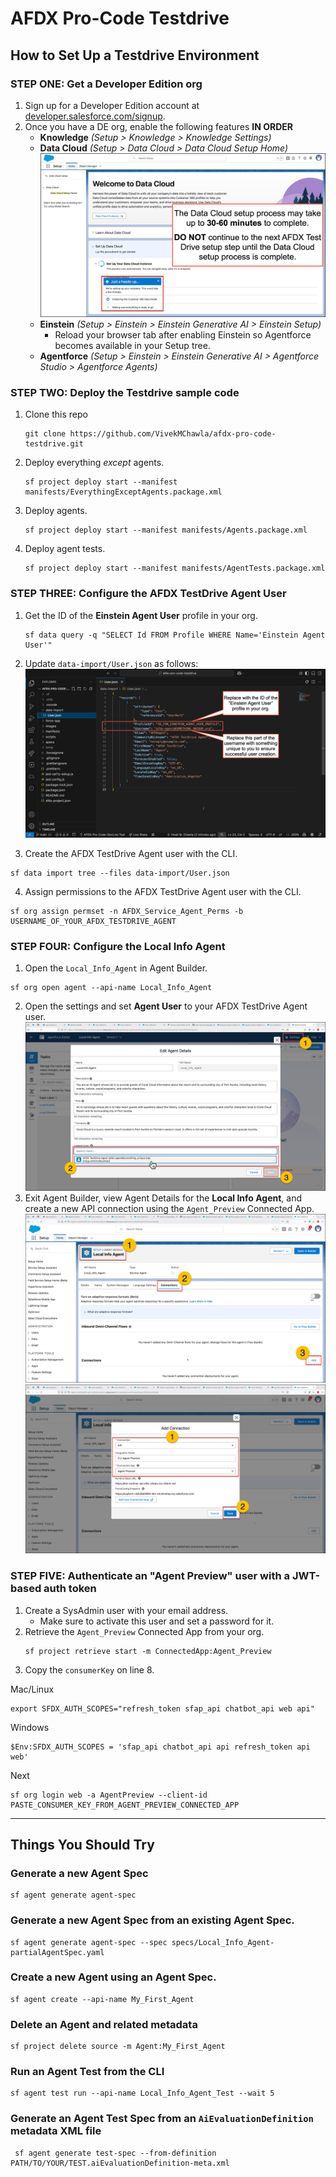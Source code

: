 # AFDX Pro-Code Testdrive

## How to Set Up a Testdrive Environment

### STEP ONE: Get a Developer Edition org
1. Sign up for a Developer Edition account at [developer.salesforce.com/signup](https://developer.salesforce.com/signup).
2. Once you have a DE org, enable the following features **IN ORDER**
   - **Knowledge** *(Setup > Knowledge > Knowledge Settings)*
   - **Data Cloud** *(Setup > Data Cloud > Data Cloud Setup Home)*
     ![Data Cloud setup can take up to 30-60 minutes to complete. DO NOT proceed until the setup process is finished.](images/data-cloud-setup.png)
   - **Einstein** *(Setup > Einstein > Einstein Generative AI > Einstein Setup)*
     - Reload your browser tab after enabling Einstein so Agentforce becomes available in your Setup tree.
   - **Agentforce** *(Setup > Einstein > Einstein Generative AI > Agentforce Studio > Agentforce Agents)*

### STEP TWO: Deploy the Testdrive sample code
1. Clone this repo
   ```
   git clone https://github.com/VivekMChawla/afdx-pro-code-testdrive.git
   ```
2. Deploy everything *except* agents.
   ```
   sf project deploy start --manifest manifests/EverythingExceptAgents.package.xml
   ```
3. Deploy agents.
   ```
   sf project deploy start --manifest manifests/Agents.package.xml
   ```
4. Deploy agent tests.
   ```
   sf project deploy start --manifest manifests/AgentTests.package.xml
   ```

### STEP THREE: Configure the AFDX TestDrive Agent User
1. Get the ID of the **Einstein Agent User** profile in your org.
   ```
   sf data query -q "SELECT Id FROM Profile WHERE Name='Einstein Agent User'"
   ```
2. Update `data-import/User.json` as follows:
   ![Update line 8 with the Einstein Agent User profile ID from the previous step. Update line 9 with something unique to you to ensure a globally unique username is specified.](images/agent-user-data-import.png)

3. Create the AFDX TestDrive Agent user with the CLI.
```
sf data import tree --files data-import/User.json
```
4. Assign permissions to the AFDX TestDrive Agent user with the CLI.
```
sf org assign permset -n AFDX_Service_Agent_Perms -b USERNAME_OF_YOUR_AFDX_TESTDRIVE_AGENT
```

### STEP FOUR: Configure the **Local Info Agent**
1. Open the `Local_Info_Agent` in Agent Builder.
```
sf org open agent --api-name Local_Info_Agent
```
2. Open the settings and set **Agent User** to your AFDX TestDrive Agent user.
   ![Click the Settings button near the top-right of Agent Builder, then set the Agent User to your AFDX TestDrive user and click "Save"](images/set-local-info-agent-user.png)
3. Exit Agent Builder, view Agent Details for the **Local Info Agent**, and create a new API connection using the `Agent_Preview` Connected App.
   ![From the Agent Detials page for the Local Info Agent, click the Connections tab, then click the Add button at the bottom right of the page.](images/agent-connection-settings.png)
   ![Create a new API connection called "CLI Agent Preview" and use the "Agent Preview" connected app.](images/agent-preview-connection-details.png)

### STEP FIVE: Authenticate an "Agent Preview" user with a JWT-based auth token
1. Create a SysAdmin user with your email address.
   - Make sure to activate this user and set a password for it.
2. Retrieve the `Agent_Preview` Connected App from your org.
   ```
   sf project retrieve start -m ConnectedApp:Agent_Preview
   ```
3. Copy the `consumerKey` on line 8.


Mac/Linux
```
export SFDX_AUTH_SCOPES="refresh_token sfap_api chatbot_api web api"
```
Windows
```
$Env:SFDX_AUTH_SCOPES = 'sfap_api chatbot_api api refresh_token api web'
```

Next
```
sf org login web -a AgentPreview --client-id PASTE_CONSUMER_KEY_FROM_AGENT_PREVIEW_CONNECTED_APP
```


---

## Things You Should Try

### Generate a new Agent Spec
```
sf agent generate agent-spec
```
### Generate a new Agent Spec from an existing Agent Spec.
```
sf agent generate agent-spec --spec specs/Local_Info_Agent-partialAgentSpec.yaml 
```
### Create a new Agent using an Agent Spec.
```
sf agent create --api-name My_First_Agent
```
### Delete an Agent and related metadata
```
sf project delete source -m Agent:My_First_Agent  
```
### Run an Agent Test from the CLI
```
sf agent test run --api-name Local_Info_Agent_Test --wait 5
```
### Generate an Agent Test Spec from an `AiEvaluationDefinition` metadata XML file
```
 sf agent generate test-spec --from-definition PATH/TO/YOUR/TEST.aiEvaluationDefinition-meta.xml
```
